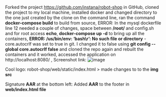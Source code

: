 Forked the project https://github.com/instana/robot-shop in GitHub, 
cloned the project to my local machine, 
installed docker and changed directory to the one just created by the clone on the command line, 
ran the command **docker-compose build** to build from source, 
ERROR: In the mysql dockerfile line 12 needed a couple of changes, space between **/root/** and config.sh and for root access **echo**, 
**docker-compose up -d** to bring up all the containers, 
**ERROR: /us/bin/env: ‘bash\r’: No such file or directory** - core.autocrlf was set to true in git. I changed it to false using **git config --global core.autocrlf false** and cloned the repo again and rebuilt the containers and it worked, 
accessed the application on http://localhost:8080/ , 
Screenshot link: ![image](https://user-images.githubusercontent.com/29515983/144965828-9f01851f-1e9c-41b9-82a8-4ddc4a327c49.png)

Cool logo:
robot-shop/web/static/index.html > made changes to to the **img src**

Signature **AAR** at the bottom left:
Added **AAR** to the footer in **web/index.html file**
